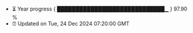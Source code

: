 - ⏳ Year progress { █████████████████████████████▁ } 97.90 %
- ⏰ Updated on Tue, 24 Dec 2024 07:20:00 GMT

